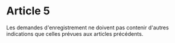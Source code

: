 # Article 5

Les demandes d'enregistrement ne doivent pas contenir d'autres indications que celles prévues aux articles précédents.
